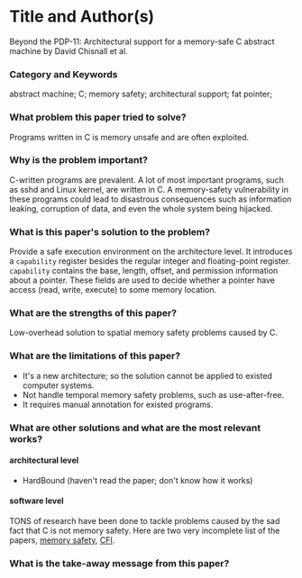 # Title and Author(s)
Beyond the PDP-11: Architectural support for a memory-safe C abstract machine
by David Chisnall et al.

### Category and Keywords
abstract machine; C; memory safety; architectural support; fat pointer; 

### What problem this paper tried to solve?
Programs written in C is memory unsafe and are often exploited.

### Why is the problem important?
C-written programs are prevalent. A lot of most important programs, such as
sshd and Linux kernel, are written in C. A memory-safety vulnerability in these
programs could lead to disastrous consequences such as information leaking,
corruption of data, and even the whole system being hijacked.

### What is this paper's solution to the problem?
Provide a safe execution environment on the architecture level. It introduces
a `capability` register besides the regular integer and floating-point register.
`capability` contains the base, length, offset, and permission information about
a pointer. These fields are used to decide whether a pointer have access (read,
write, execute) to some memory location.

### What are the strengths of this paper?
Low-overhead solution to spatial memory safety problems caused by C.

### What are the limitations of this paper?
- It's a new architecture; so the solution cannot be applied to existed computer
  systems.
- Not handle temporal memory safety problems, such as use-after-free.
- It requires manual annotation for existed programs.

### What are other solutions and what are the most relevant works?
#### architectural level
- HardBound (haven't read the paper; don't know how it works)

#### software level
TONS of research have been done to tackle problems caused by the sad fact that 
C is not memory safety. Here are two very incomplete list of the papers, 
[memory safety](https://github.com/jzhou76/must-read/blob/master/memory_safety.md),
[CFI](https://github.com/jzhou76/must-read/blob/master/cfi.md).

### What is the take-away message from this paper?
